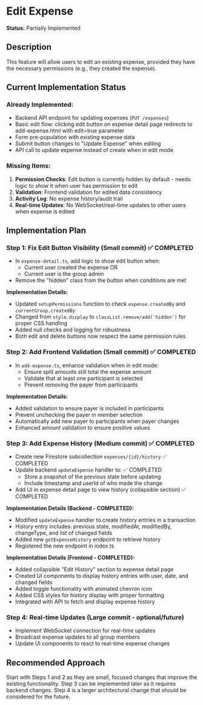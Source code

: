 # Edit Expense

**Status:** Partially Implemented

## Description
This feature will allow users to edit an existing expense, provided they have the necessary permissions (e.g., they created the expense).

## Current Implementation Status

### Already Implemented:
- Backend API endpoint for updating expenses (`PUT /expenses`)
- Basic edit flow: clicking edit button on expense detail page redirects to add-expense.html with edit=true parameter
- Form pre-population with existing expense data
- Submit button changes to "Update Expense" when editing
- API call to update expense instead of create when in edit mode

### Missing Items:
1. **Permission Checks**: Edit button is currently hidden by default - needs logic to show it when user has permission to edit
2. **Validation**: Frontend validation for edited data consistency
3. **Activity Log**: No expense history/audit trail
4. **Real-time Updates**: No WebSocket/real-time updates to other users when expense is edited

## Implementation Plan

### Step 1: Fix Edit Button Visibility (Small commit) ✅ COMPLETED
- In `expense-detail.ts`, add logic to show edit button when:
  - Current user created the expense OR
  - Current user is the group admin
- Remove the "hidden" class from the button when conditions are met

**Implementation Details:**
- Updated `setupPermissions` function to check `expense.createdBy` and `currentGroup.createdBy`
- Changed from `style.display` to `classList.remove/add('hidden')` for proper CSS handling
- Added null checks and logging for robustness
- Both edit and delete buttons now respect the same permission rules

### Step 2: Add Frontend Validation (Small commit) ✅ COMPLETED
- In `add-expense.ts`, enhance validation when in edit mode:
  - Ensure split amounts still total the expense amount
  - Validate that at least one participant is selected
  - Prevent removing the payer from participants

**Implementation Details:**
- Added validation to ensure payer is included in participants
- Prevent unchecking the payer in member selection
- Automatically add new payer to participants when payer changes
- Enhanced amount validation to ensure positive values

### Step 3: Add Expense History (Medium commit) ✅ COMPLETED
- Create new Firestore subcollection `expenses/{id}/history` ✅ COMPLETED
- Update backend `updateExpense` handler to: ✅ COMPLETED
  - Store a snapshot of the previous state before updating
  - Include timestamp and userId of who made the change
- Add UI in expense detail page to view history (collapsible section) ✅ COMPLETED

**Implementation Details (Backend - COMPLETED):**
- Modified `updateExpense` handler to create history entries in a transaction
- History entry includes: previous state, modifiedAt, modifiedBy, changeType, and list of changed fields
- Added new `getExpenseHistory` endpoint to retrieve history
- Registered the new endpoint in index.ts

**Implementation Details (Frontend - COMPLETED):**
- Added collapsible "Edit History" section to expense detail page
- Created UI components to display history entries with user, date, and changed fields
- Added toggle functionality with animated chevron icon
- Added CSS styles for history display with proper formatting
- Integrated with API to fetch and display expense history

### Step 4: Real-time Updates (Large commit - optional/future)
- Implement WebSocket connection for real-time updates
- Broadcast expense updates to all group members
- Update UI components to react to real-time expense changes

## Recommended Approach
Start with Steps 1 and 2 as they are small, focused changes that improve the existing functionality. Step 3 can be implemented later as it requires backend changes. Step 4 is a larger architectural change that should be considered for the future.

